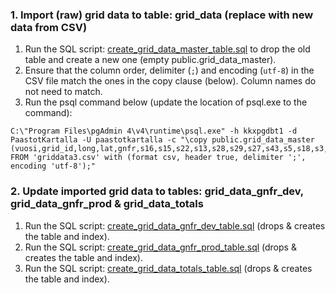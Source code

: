 ### 1. Import (raw) grid data to table: grid_data (replace with new data from CSV)

1. Run the SQL script: [create_grid_data_master_table.sql](./create_grid_data_master_table.sql) to drop the old table and create a new one (empty public.grid_data_master).
2. Ensure that the column order, delimiter (`;`) and encoding (`utf-8`) in the CSV file match the ones in the copy clause (below). Column names do not need to match.
3. Run the psql command below (update the location of psql.exe to the command):

```
C:\"Program Files\pgAdmin 4\v4\runtime\psql.exe" -h kkxpgdbt1 -d PaastotKartalla -U paastotkartalla -c "\copy public.grid_data_master (vuosi,grid_id,long,lat,gnfr,s16,s15,s22,s13,s28,s29,s27,s43,s5,s18,s3,s12,s1,s7,s8,s14,s37,s25,s19,s17,s38,s40) FROM 'griddata3.csv' with (format csv, header true, delimiter ';', encoding 'utf-8');"
```

### 2. Update imported grid data to tables: grid_data_gnfr_dev, grid_data_gnfr_prod & grid_data_totals

1. Run the SQL script: [create_grid_data_gnfr_dev_table.sql](./create_grid_data_gnfr_dev_table.sql) (drops & creates the table and index).
2. Run the SQL script: [create_grid_data_gnfr_prod_table.sql](./create_grid_data_gnfr_prod_table.sql) (drops & creates the table and index).
3. Run the SQL script: [create_grid_data_totals_table.sql](./create_grid_data_totals_table.sql) (drops & creates the table and index).
